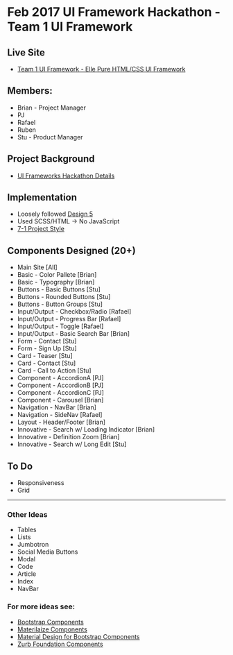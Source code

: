 # Feb 2017 UI Framework Hackathon - Team 1 UI Framework

## Live Site 
- [Team 1 UI Framework - Elle Pure HTML/CSS UI Framework](https://strtw.github.io/md-hackathon-team-1/)

## Members: 
- Brian - Project Manager
- PJ
- Rafael
- Ruben 
- Stu - Product Manager

## Project Background
- [UI Frameworks Hackathon Details](https://qa.moderndeveloper.com/t/ui-frameworks-hackathon-details/2500)

## Implementation
- Loosely followed [Design 5](images/design5.png)
- Used SCSS/HTML -> No JavaScript
- [7-1 Project Style](https://github.com/HugoGiraudel/sass-boilerplate)

## Components Designed (20+)
- Main Site [All]
- Basic - Color Pallete [Brian]
- Basic - Typography [Brian]
- Buttons - Basic Buttons [Stu]
- Buttons - Rounded Buttons [Stu]
- Buttons - Button Groups [Stu]
- Input/Output - Checkbox/Radio [Rafael] 
- Input/Output - Progress Bar [Rafael]
- Input/Output - Toggle [Rafael]
- Input/Output - Basic Search Bar [Brian]
- Form - Contact [Stu]
- Form - Sign Up [Stu]
- Card - Teaser [Stu]
- Card - Contact [Stu]
- Card - Call to Action [Stu]
- Component - AccordionA [PJ]
- Component - AccordionB [PJ]
- Component - AccordionC [PJ]
- Component - Carousel [Brian]
- Navigation - NavBar [Brian]
- Navigation - SideNav [Rafael]
- Layout - Header/Footer [Brian]
- Innovative - Search w/ Loading Indicator [Brian]
- Innovative - Definition Zoom [Brian]
- Innovative - Search w/ Long Edit [Stu]

## To Do 
- Responsiveness
- Grid

--- 

### Other Ideas
- Tables
- Lists
- Jumbotron
- Social Media Buttons
- Modal
- Code
- Article 
- Index
- NavBar

### For more ideas see:
- [Bootstrap Components](http://getbootstrap.com/components/)
- [Materilaize Components](http://materializecss.com/badges.html)
- [Material Design for Bootstrap Components](https://mdbootstrap.com/components/buttons/)
- [Zurb Foundation Components](http://foundation.zurb.com/sites/docs/v/5.5.3/components/buttons.html)

